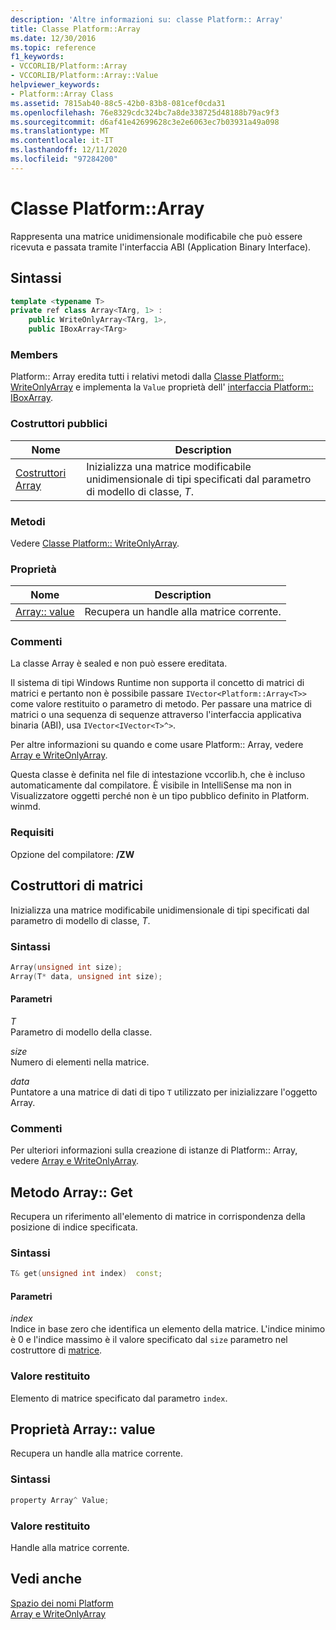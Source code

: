 ```yaml
---
description: 'Altre informazioni su: classe Platform:: Array'
title: Classe Platform::Array
ms.date: 12/30/2016
ms.topic: reference
f1_keywords:
- VCCORLIB/Platform::Array
- VCCORLIB/Platform::Array::Value
helpviewer_keywords:
- Platform::Array Class
ms.assetid: 7815ab40-88c5-42b0-83b8-081cef0cda31
ms.openlocfilehash: 76e8329cdc324bc7a8de338725d48188b79ac9f3
ms.sourcegitcommit: d6af41e42699628c3e2e6063ec7b03931a49a098
ms.translationtype: MT
ms.contentlocale: it-IT
ms.lasthandoff: 12/11/2020
ms.locfileid: "97284200"
---
```

# <a name="platformarray-class"></a>Classe Platform::Array

Rappresenta una matrice unidimensionale modificabile che può essere ricevuta e passata tramite l'interfaccia ABI (Application Binary Interface).

## <a name="syntax"></a>Sintassi

```cpp
template <typename T>
private ref class Array<TArg, 1> :
    public WriteOnlyArray<TArg, 1>,
    public IBoxArray<TArg>
```

### <a name="members"></a>Members

Platform:: Array eredita tutti i relativi metodi dalla [Classe Platform:: WriteOnlyArray](../cppcx/platform-writeonlyarray-class.md) e implementa la `Value` proprietà dell' [interfaccia Platform:: IBoxArray](../cppcx/platform-iboxarray-interface.md).

### <a name="public-constructors"></a>Costruttori pubblici

|Nome|Description|
|----------|-----------------|
|[Costruttori Array](#ctor)|Inizializza una matrice modificabile unidimensionale di tipi specificati dal parametro di modello di classe, *T*.|

### <a name="methods"></a>Metodi

Vedere [Classe Platform:: WriteOnlyArray](../cppcx/platform-writeonlyarray-class.md).

### <a name="properties"></a>Proprietà

| Nome | Description |
|--|--|
| [Array:: value](#value) | Recupera un handle alla matrice corrente. |

### <a name="remarks"></a>Commenti

La classe Array è sealed e non può essere ereditata.

Il sistema di tipi Windows Runtime non supporta il concetto di matrici di matrici e pertanto non è possibile passare `IVector<Platform::Array<T>>` come valore restituito o parametro di metodo. Per passare una matrice di matrici o una sequenza di sequenze attraverso l'interfaccia applicativa binaria (ABI), usa `IVector<IVector<T>^>`.

Per altre informazioni su quando e come usare Platform:: Array, vedere [Array e WriteOnlyArray](../cppcx/array-and-writeonlyarray-c-cx.md).

Questa classe è definita nel file di intestazione vccorlib.h, che è incluso automaticamente dal compilatore. È visibile in IntelliSense ma non in Visualizzatore oggetti perché non è un tipo pubblico definito in Platform. winmd.

### <a name="requirements"></a>Requisiti

Opzione del compilatore: **/ZW**

## <a name="array-constructors"></a><a name="ctor"></a> Costruttori di matrici

Inizializza una matrice modificabile unidimensionale di tipi specificati dal parametro di modello di classe, *T*.

### <a name="syntax"></a>Sintassi

```cpp
Array(unsigned int size);
Array(T* data, unsigned int size);
```

#### <a name="parameters"></a>Parametri

*T*<br/>
Parametro di modello della classe.

*size*<br/>
Numero di elementi nella matrice.

*data*<br/>
Puntatore a una matrice di dati di tipo `T` utilizzato per inizializzare l'oggetto Array.

### <a name="remarks"></a>Commenti

Per ulteriori informazioni sulla creazione di istanze di Platform:: Array, vedere [Array e WriteOnlyArray](../cppcx/array-and-writeonlyarray-c-cx.md).

## <a name="arrayget-method"></a><a name="get"></a> Metodo Array:: Get

Recupera un riferimento all'elemento di matrice in corrispondenza della posizione di indice specificata.

### <a name="syntax"></a>Sintassi

```cpp
T& get(unsigned int index)  const;
```

#### <a name="parameters"></a>Parametri

*index*<br/>
Indice in base zero che identifica un elemento della matrice. L'indice minimo è 0 e l'indice massimo è il valore specificato dal `size` parametro nel costruttore di [matrice](#ctor).

### <a name="return-value"></a>Valore restituito

Elemento di matrice specificato dal parametro `index`.

## <a name="arrayvalue-property"></a><a name="value"></a> Proprietà Array:: value

Recupera un handle alla matrice corrente.

### <a name="syntax"></a>Sintassi

```cpp
property Array^ Value;
```

### <a name="return-value"></a>Valore restituito

Handle alla matrice corrente.

## <a name="see-also"></a>Vedi anche

[Spazio dei nomi Platform](../cppcx/platform-namespace-c-cx.md)<br/>
[Array e WriteOnlyArray](../cppcx/array-and-writeonlyarray-c-cx.md)
